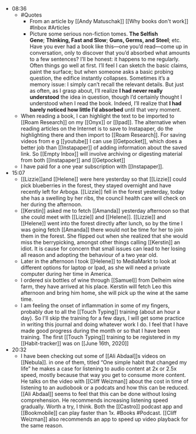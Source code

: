 - 08:36
    - #Quotes
        - From an article by [[Andy Matuschak]] [[Why books don't work]] #Inbox #Articles
        - Picture some serious non-fiction tomes. __The Selfish Gene__; __Thinking, Fast and Slow__; __Guns, Germs, and Steel__; etc. Have you ever had a book like this—one you’d read—come up in conversation, only to discover that you’d absorbed what amounts to a few sentences? I’ll be honest: it happens to me regularly. Often things go well at first. I’ll feel I can sketch the basic claims, paint the surface; but when someone asks a basic probing question, the edifice instantly collapses. Sometimes it’s a memory issue: I simply can’t recall the relevant details. But just as often, as I grasp about, I’ll realize __I had never really understood__ the idea in question, though I’d certainly thought I understood when I read the book. Indeed, I’ll realize that __I had barely noticed how little I’d absorbed__ until that very moment.
    - When reading a book, I can highlight the text to be imported to [[Roam Research]] on my [[Onyx]] or [[Ipad]]. The alternative when reading articles on the Internet is to save to Instapaper, do the highlighting there and then import to [[Roam Research]].  For saving videos from  e g [[youtube]] I can use [[Getpocket]], which does a better job than [[Instapaper]] of adding information about the saved link. So [[Empty Inbox]] will involve archiving or digesting material from both [[Instapaper]] and [[Getpocket]]
    - I have paid for a one year subscription with [[Instapaper]].
- 15:07
    - [[Lizzie]]and [[Helene]] were here yesterday so that [[Lizzie]] could pick blueberries in the forest, they stayed overnight and have recently left for Arboga. [[Lizzie]] fell in the forest yesterday, today she has a swelling by her ribs, the council health care will check on her during the afternoon.
    - [[Kerstin]] asked me to fetch [[Amanda]] yesterday afternoon so that she could meet with [[Lizzie]] and [[Helene]]. [[Lizzie]] and [[Helene]] went into the forest directly after lunch, so by the time I was going fetch [[Amanda]] there would not be time for her to join them in the forest. She flipped out when she realized that she would miss the berrypicking, amongst other things calling [[Kerstin]] an idiot. It is cause for concern that small issues can lead to her losing all reason and adopting the behaviour of a two year old.
    - Later in the afternoon I took [[Helene]] to MediaMarkt to look at different options for laptop or Ipad, as she will need a private computer during her time in America.
    - I ordered six bottles of wine through [[Samuel]] from Delheim wine farm, they have arrived at his place. Kerstin will fetch Leo this afternoon and bring him home, she will pick up the wine at the same time.
    - I am feeling the onset of inflammation in some of my fingers, probably due to all the [[Touch Typing]] training (about an hour a day). So I'll skip the training for a few days, I will get some practice in writing this journal and doing whatever work I do. I feel that I have made good progress during the month or so that I have been training. The first [[Touch Typing]] training to be registered in my [[Habit-tracker]] was on [[June 16th, 2020]]
- 20:32
    - I have been checking out some of [[Ali Abdaal]]s videos on [[Nebula]]. in one of them, titled “One simple habit that changed my life” he makes a case for listening to audio content at 2x or 2.5x speed, mostly because that way you get to consume more content. He talks on the video with [[Cliff Weizman]] about the cost in time of listening to an audiobook or a podcats and how this can be reduced. [[Ali Abdaal]] seems to feel that this can be done without losing comprehension. He recommends increasing listening speed gradually. Worth a try, I think. Both the [[Castro]] podcast app and [[Bookmobile]] can play faster than 1x. #Books #Podcast. [[Cliff Weizman]] also recommends an app to speed up video playback for the same reason.
